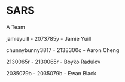 # SARS
A Team

jamieyuill - 2073785y - Jamie Yuill 

chunnybunny3817 - 2138300c - Aaron Cheng 

2130065r - 2130065r - Boyko Radulov 

2035079b - 2035079b - Ewan Black 
